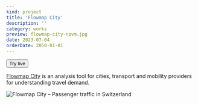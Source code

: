 ```yaml
---
kind: project
title: 'Flowmap City'
description: ''
category: works
preview: flowmap-city-npvm.jpg
date: 2023-07-04
orderDate: 2050-01-01
---
```


<button href="https://flowmap.city">Try live</button>

[Flowmap City](https://flowmap.city)
is an analysis tool for cities, transport and mobility providers for understanding travel demand.

![Flowmap City – Passenger traffic in Switzerland](flowmap-city-npvm.jpg)

